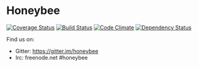 # Honeybee

[![Coverage Status](https://coveralls.io/repos/github/honeybee/honeybee/badge.svg?branch=master)](https://coveralls.io/github/honeybee/honeybee?branch=master)
[![Build Status](https://travis-ci.org/honeybee/honeybee.svg?branch=master)](https://travis-ci.org/honeybee/honeybee)
[![Code Climate](https://codeclimate.com/github/honeybee/honeybee/badges/gpa.svg)](https://codeclimate.com/github/honeybee/honeybee)
[![Dependency Status](https://www.versioneye.com/user/projects/55d1fbd943029d0022000130/badge.svg?style=flat)](https://www.versioneye.com/user/projects/55d1fbd943029d0022000130)

Find us on:

* Gitter: https://gitter.im/honeybee
* Irc: freenode.net #honeybee
